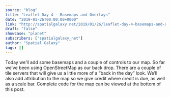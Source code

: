 ```yaml
---
source: "blog"
title: "Leaflet Day 4 - Basemaps and Overlays"
date: "2019-01-26T00:00:00+0000"
link: "http://spatialgalaxy.net/2019/01/26/leaflet-day-4-basemaps-and-overlays/"
draft: "false"
showcase: "planet"
subscribers: ["spatialgalaxy_net"]
author: "Spatial Galaxy"
tags: []
---
```


Today we&rsquo;ll add some basemaps and a couple of controls to our map. So far we&rsquo;ve been using OpenStreetMap as our back drop. There are a couple of tile servers that will give us a little more of a &ldquo;back in the day&rdquo; look. We&rsquo;ll also add attribution to the map so we give credit where credit is due, as well as a scale bar. Complete code for the map can be viewed at the bottom of this post.
